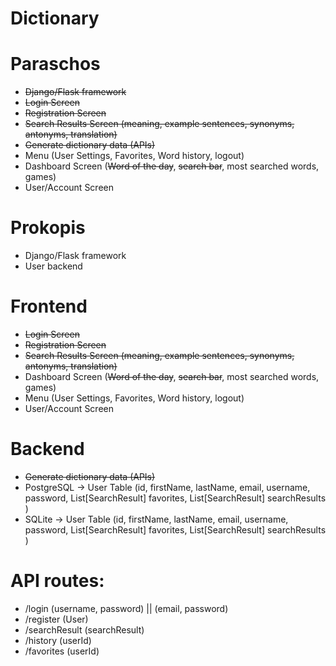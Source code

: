 # Dictionary

# Paraschos
- <strike>Django/Flask framework</strike>
- <strike>Login Screen</strike>
- <strike>Registration Screen</strike>
- <strike>Search Results Screen  (meaning, example sentences, synonyms, antonyms, translation)</strike>
- <strike>Generate dictionary data (APIs)</strike>
- Menu (User Settings, Favorites, Word history, logout)
- Dashboard Screen (<strike>Word of the day</strike>, <strike>search bar</strike>, most searched words, games)
- User/Account Screen


# Prokopis
- Django/Flask framework
- User backend

# Frontend
- <strike>Login Screen</strike>
- <strike>Registration Screen</strike>
- <strike>Search Results Screen  (meaning, example sentences, synonyms, antonyms, translation)</strike>
- Dashboard Screen (<strike>Word of the day</strike>, <strike>search bar</strike>, most searched words, games)
- Menu (User Settings, Favorites, Word history, logout)
- User/Account Screen

# Backend
- <strike>Generate dictionary data (APIs)</strike>
- PostgreSQL -> User Table (id, firstName, lastName, email, username, password, List[SearchResult] favorites, List[SearchResult] searchResults )
- SQLite ->  User Table (id, firstName, lastName, email, username, password, List[SearchResult] favorites, List[SearchResult] searchResults )

# API routes:
- /login (username, password) || (email, password)
- /register (User)
- /searchResult (searchResult)
- /history (userId)
- /favorites (userId)
